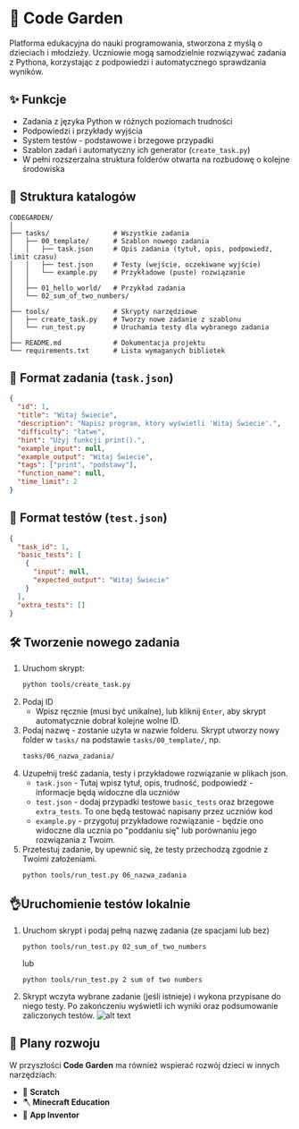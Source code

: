# 🌱 Code Garden 

Platforma edukacyjna do nauki programowania, stworzona z myślą o dzieciach i młodzieży. Uczniowie mogą samodzielnie rozwiązywać zadania z Pythona, korzystając z podpowiedzi i automatycznego sprawdzania wyników.

## ✨ Funkcje

- Zadania z języka Python w różnych poziomach trudności
- Podpowiedzi i przykłady wyjścia
- System testów - podstawowe i brzegowe przypadki
- Szablon zadań i automatyczny ich generator (`create_task.py`)
- W pełni rozszerzalna struktura folderów otwarta na rozbudowę o kolejne środowiska

## 📁 Struktura katalogów

```
CODEGARDEN/
│
├── tasks/                # Wszystkie zadania
│   ├── 00_template/      # Szablon nowego zadania
│   │   ├── task.json     # Opis zadania (tytuł, opis, podpowiedź, limit czasu)
│   │   ├── test.json     # Testy (wejście, oczekiwane wyjście)
│   │   └── example.py    # Przykładowe (puste) rozwiązanie
│   │
│   ├── 01_hello_world/   # Przykład zadania
│   └── 02_sum_of_two_numbers/
│
├── tools/                # Skrypty narzędziowe
│   ├── create_task.py    # Tworzy nowe zadanie z szablonu
│   └── run_test.py       # Uruchamia testy dla wybranego zadania
│
├── README.md             # Dokumentacja projektu
└── requirements.txt      # Lista wymaganych bibliotek

```

## 🧪 Format zadania (`task.json`)

```json
{
  "id": 1,
  "title": "Witaj Świecie",
  "description": "Napisz program, który wyświetli 'Witaj Świecie'.",
  "difficulty": "łatwe",
  "hint": "Użyj funkcji print().",
  "example_input": null,
  "example_output": "Witaj Świecie",
  "tags": ["print", "podstawy"],
  "function_name": null,
  "time_limit": 2
}
```

## 🔬 Format testów (`test.json`)

```json
{
  "task_id": 1,
  "basic_tests": [
    {
      "input": null,
      "expected_output": "Witaj Świecie"
    }
  ],
  "extra_tests": []
}
```

## 🛠️ Tworzenie nowego zadania

1. Uruchom skrypt:
   ```bash
   python tools/create_task.py
   ```
2. Podaj ID 
   - Wpisz ręcznie (musi być unikalne), lub kliknij `Enter`, aby skrypt automatycznie dobrał kolejne wolne ID.
3. Podaj nazwę - zostanie użyta w nazwie folderu. Skrypt utworzy nowy folder w `tasks/` na podstawie `tasks/00_template/`, np. 
    ```bash
    tasks/06_nazwa_zadania/
    ```
4. Uzupełnij treść zadania, testy i przykładowe rozwiązanie w plikach json.
   - `task.json` - Tutaj wpisz tytuł, opis, trudność, podpowiedź - informacje będą widoczne dla uczniów
   - `test.json` - dodaj przypadki testowe `basic_tests` oraz brzegowe `extra_tests`. To one będą testować napisany przez uczniów kod
   - `example.py` - przygotuj przykładowe rozwiązanie - będzie ono widoczne dla ucznia po "poddaniu się" lub porównaniu jego rozwiązania z Twoim.
5. Przetestuj zadanie, by upewnić się, że testy przechodzą zgodnie z Twoimi założeniami.   
    ```bash
    python tools/run_test.py 06_nazwa_zadania
    ```
## 👌Uruchomienie testów lokalnie
1. Uruchom skrypt i podaj pełną nazwę zadania (ze spacjami lub bez)
   ```b
   python tools/run_test.py 02_sum_of_two_numbers
   ```
   lub
      ```
   python tools/run_test.py 2 sum of two numbers
   ```
 2. Skrypt wczyta wybrane zadanie (jeśli istnieje) i wykona przypisane do niego testy. Po zakończeniu wyświetli ich wyniki oraz podsumowanie zaliczonych testów.
 ![alt text](https://jpcdn.it/img/0c8973d616c4c18f5a2a96dc114408a8.png)
## 🔮 Plany rozwoju

W przyszłości **Code Garden** ma również wspierać rozwój dzieci w innych narzędziach:

- 🧱 **Scratch**
- 🪓 **Minecraft Education**
- 📱 **App Inventor**
